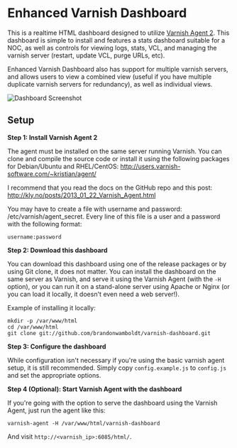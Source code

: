 Enhanced Varnish Dashboard
==========================

This is a realtime HTML dashboard designed to utilize [Varnish Agent 2](https://github.com/varnish/vagent2). This
dashboard is simple to install and features a stats dashboard suitable for a
NOC, as well as controls for viewing logs, stats, VCL, and managing the varnish
server (restart, update VCL, purge URLs, etc).

Enhanced Varnish Dashboard also has support for multiple varnish servers, and
allows users to view a combined view (useful if you have multiple duplicate
varnish servers for redundancy), as well as individual views.

![Dashboard Screenshot](http://i.imgur.com/E6JwETH.png)

Setup
-----

**Step 1: Install Varnish Agent 2**

The agent must be installed on the same server running Varnish. You can clone and compile the source code or install it using the following packages for Debian/Ubuntu and RHEL/CentOS: http://users.varnish-software.com/~kristian/agent/

I recommend that you read the docs on the GitHub repo and this post: http://kly.no/posts/2013_01_22_Varnish_Agent.html

You may have to create a file with username and password: /etc/varnish/agent_secret. Every line of this file is a user and a password with the following format:

```
username:password
```

**Step 2: Download this dashboard**

You can download this dashboard using one of the release packages or by using Git clone, it does not matter. You can install the dashboard on the same server as Varnish, and serve it using the Varnish Agent (with the `-H` option), or you can run it on a stand-alone server using Apache or Nginx (or you can load it locally, it doesn't even need a web server!).

Example of installing it locally:

```
mkdir -p /var/www/html
cd /var/www/html
git clone git://github.com/brandonwamboldt/varnish-dashboard.git
```

**Step 3: Configure the dashboard**

While configuration isn't necessary if you're using the basic varnish agent setup,
it is still recommended. Simply copy `config.example.js` to `config.js` and set the
appropriate options.

**Step 4 (Optional): Start Varnish Agent with the dashboard**

If you're going with the option to serve the dashboard using the Varnish Agent,
just run the agent like this:

```
varnish-agent -H /var/www/html/varnish-dashboard
```

And visit `http://<varnish_ip>:6085/html/`.

